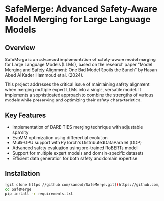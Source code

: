 # SafeMerge: Advanced Safety-Aware Model Merging for Large Language Models

## Overview

SafeMerge is an advanced implementation of safety-aware model merging for Large Language Models (LLMs), based on the research paper "Model Merging and Safety Alignment: One Bad Model Spoils the Bunch" by Hasan Abed Al Kader Hammoud et al. (2024).

This project addresses the critical issue of maintaining safety alignment when merging multiple expert LLMs into a single, versatile model. It implements a sophisticated approach to combine the strengths of various models while preserving and optimizing their safety characteristics.

## Key Features

- Implementation of DARE-TIES merging technique with adjustable sparsity
- EvoMM optimization using differential evolution
- Multi-GPU support with PyTorch's DistributedDataParallel (DDP)
- Advanced safety evaluation using pre-trained RoBERTa model
- Support for multiple expert models and domain-specific datasets
- Efficient data generation for both safety and domain expertise

## Installation

```bash
[git clone https://github.com/sanowl/SafeMerge.git](https://github.com/sanowl/SafeMerge-Advanced-Safety-Aware-Model-Merging-for-Large-Language-Models.git)
cd SafeMerge
pip install -r requirements.txt

